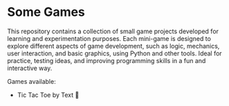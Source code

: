 # Some Games
This repository contains a collection of small game projects developed for learning and experimentation purposes. Each mini-game is designed to explore different aspects of game development, such as logic, mechanics, user interaction, and basic graphics, using Python and other tools.
Ideal for practice, testing ideas, and improving programming skills in a fun and interactive way.

Games available:
- Tic Tac Toe by Text 👵
